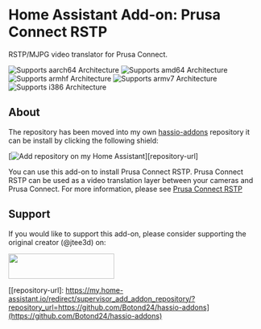 # Home Assistant Add-on: Prusa Connect RSTP

RSTP/MJPG video translator for Prusa Connect.

![Supports aarch64 Architecture][aarch64-shield] ![Supports amd64 Architecture][amd64-shield] ![Supports armhf Architecture][armhf-shield] ![Supports armv7 Architecture][armv7-shield] ![Supports i386 Architecture][i386-shield]

## About

The repository has been moved into my own [hassio-addons](https://github.com/Botond24/hassio-addons) repository it can be install by clicking the following shield:

[![Add repository on my Home Assistant][repository-badge]][repository-url]

You can use this add-on to install Prusa Connect RSTP.  Prusa Connect RSTP can be used as a video translation layer between your cameras and Prusa Connect. For more information, please see [Prusa Connect RSTP][pcrstp]

## Support
If you would like to support this add-on, please consider supporting the original creator (@jtee3d) on:

<a href="https://www.buymeacoffee.com/jtee3d" rel="nofollow noopener"> <img width="210" height="50" src="https://cdn.buymeacoffee.com/buttons/v2/default-yellow.png"></a>


[aarch64-shield]: https://img.shields.io/badge/aarch64-yes-green.svg
[amd64-shield]: https://img.shields.io/badge/amd64-yes-green.svg
[armhf-shield]: https://img.shields.io/badge/armhf-yes-green.svg
[armv7-shield]: https://img.shields.io/badge/armv7-yes-green.svg
[pcrstp]: https://github.com/jtee3d/prusa_connect_rtsp
[i386-shield]: https://img.shields.io/badge/i386-yes-green.svg
[repository-badge]: https://img.shields.io/badge/Add%20repository%20to%20my-Home%20Assistant-41BDF5?logo=home-assistant&style=for-the-badge
[\[repository-url\]: https://my.home-assistant.io/redirect/supervisor_add_addon_repository/?repository_url=https://github.com/Botond24/hassio-addons](https://github.com/Botond24/hassio-addons)